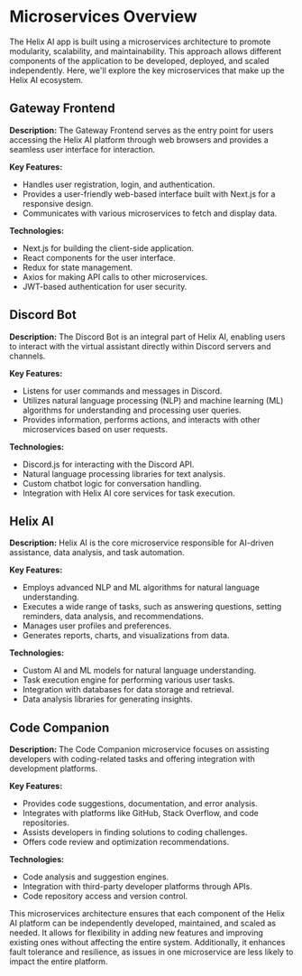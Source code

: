 # Microservices Overview

The Helix AI app is built using a microservices architecture to promote modularity, scalability, and maintainability. This approach allows different components of the application to be developed, deployed, and scaled independently. Here, we'll explore the key microservices that make up the Helix AI ecosystem.

## Gateway Frontend

**Description:** The Gateway Frontend serves as the entry point for users accessing the Helix AI platform through web browsers and provides a seamless user interface for interaction.

**Key Features:**

- Handles user registration, login, and authentication.
- Provides a user-friendly web-based interface built with Next.js for a responsive design.
- Communicates with various microservices to fetch and display data.

**Technologies:**

- Next.js for building the client-side application.
- React components for the user interface.
- Redux for state management.
- Axios for making API calls to other microservices.
- JWT-based authentication for user security.

## Discord Bot

**Description:** The Discord Bot is an integral part of Helix AI, enabling users to interact with the virtual assistant directly within Discord servers and channels.

**Key Features:**

- Listens for user commands and messages in Discord.
- Utilizes natural language processing (NLP) and machine learning (ML) algorithms for understanding and processing user queries.
- Provides information, performs actions, and interacts with other microservices based on user requests.

**Technologies:**

- Discord.js for interacting with the Discord API.
- Natural language processing libraries for text analysis.
- Custom chatbot logic for conversation handling.
- Integration with Helix AI core services for task execution.

## Helix AI

**Description:** Helix AI is the core microservice responsible for AI-driven assistance, data analysis, and task automation.

**Key Features:**

- Employs advanced NLP and ML algorithms for natural language understanding.
- Executes a wide range of tasks, such as answering questions, setting reminders, data analysis, and recommendations.
- Manages user profiles and preferences.
- Generates reports, charts, and visualizations from data.

**Technologies:**

- Custom AI and ML models for natural language understanding.
- Task execution engine for performing various user tasks.
- Integration with databases for data storage and retrieval.
- Data analysis libraries for generating insights.

## Code Companion

**Description:** The Code Companion microservice focuses on assisting developers with coding-related tasks and offering integration with development platforms.

**Key Features:**

- Provides code suggestions, documentation, and error analysis.
- Integrates with platforms like GitHub, Stack Overflow, and code repositories.
- Assists developers in finding solutions to coding challenges.
- Offers code review and optimization recommendations.

**Technologies:**

- Code analysis and suggestion engines.
- Integration with third-party developer platforms through APIs.
- Code repository access and version control.

This microservices architecture ensures that each component of the Helix AI platform can be independently developed, maintained, and scaled as needed. It allows for flexibility in adding new features and improving existing ones without affecting the entire system. Additionally, it enhances fault tolerance and resilience, as issues in one microservice are less likely to impact the entire platform.
